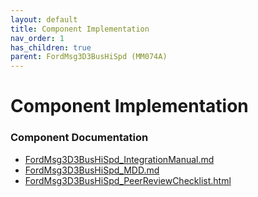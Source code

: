 ```yaml
---
layout: default
title: Component Implementation
nav_order: 1
has_children: true
parent: FordMsg3D3BusHiSpd (MM074A)
---
```

# Component Implementation
### Component Documentation

- [FordMsg3D3BusHiSpd_IntegrationManual.md](doc/FordMsg3D3BusHiSpd_IntegrationManual.md)
- [FordMsg3D3BusHiSpd_MDD.md](doc/FordMsg3D3BusHiSpd_MDD.md)
- [FordMsg3D3BusHiSpd_PeerReviewChecklist.html](doc/FordMsg3D3BusHiSpd_PeerReviewChecklist.html)

